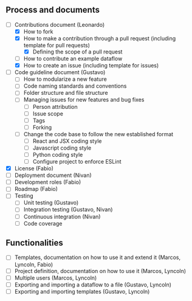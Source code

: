 ## Process and documents

- [ ] Contributions document (Leonardo)
  - [x] How to fork
  - [x] How to make a contribution through a pull request (including template for pull requests)
    - [x] Defining the scope of a pull request
  - [ ] How to contribute an example dataflow
  - [x] How to create an issue (including template for issues)
- [ ] Code guideline document (Gustavo)
  - [ ] How to modularize a new feature
  - [ ] Code naming standards and conventions
  - [ ] Folder structure and file structure
  - [ ] Managing issues for new features and bug fixes
    - [ ] Person attribution
    - [ ] Issue scope
    - [ ] Tags
    - [ ] Forking
  - [ ] Change the code base to follow the new established format
    - [ ] React and JSX coding style
    - [ ] Javascript coding style
    - [ ] Python coding style 
    - [ ] Configure project to enforce ESLint
- [x] License (Fabio)
- [ ] Deployment document (Nivan)
- [ ] Development roles (Fabio)
- [ ] Roadmap (Fabio)
- [ ] Testing
  - [ ] Unit testing (Gustavo)
  - [ ] Integration testing (Gustavo, Nivan)
  - [ ] Continuous integration (Nivan)
  - [ ] Code coverage

## Functionalities

- [ ] Templates, documentation on how to use it and extend it (Marcos, Lyncoln, Fabio)
- [ ] Project definition, documentation on how to use it (Marcos, Lyncoln)
- [ ] Multiple users (Marcos, Lyncoln)
- [ ] Exporting and importing a dataflow to a file (Gustavo, Lyncoln)
- [ ] Exporting and importing templates (Gustavo, Lyncoln)
